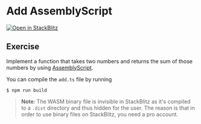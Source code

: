 # Add AssemblyScript

[![Open in StackBlitz](https://developer.stackblitz.com/img/open_in_stackblitz.svg)](https://stackblitz.com/fork/github/stackblitz/ng-be-workshop/tree/main/exercises/webassembly/1-add-assemblyscript?file=src%2Fadd.ts)


## Exercise

Implement a function that takes two numbers and returns the sum of those numbers by using [AssemblyScript](https://www.assemblyscript.org/).

You can compile the `add.ts` file by running

```
$ npm run build
```

> **Note**: The WASM binary file is invisible in StackBlitz as it's compiled to a `.dist` directory and thus hidden
for the user. The reason is that in order to use binary files on StackBlitz, you need a pro account.
